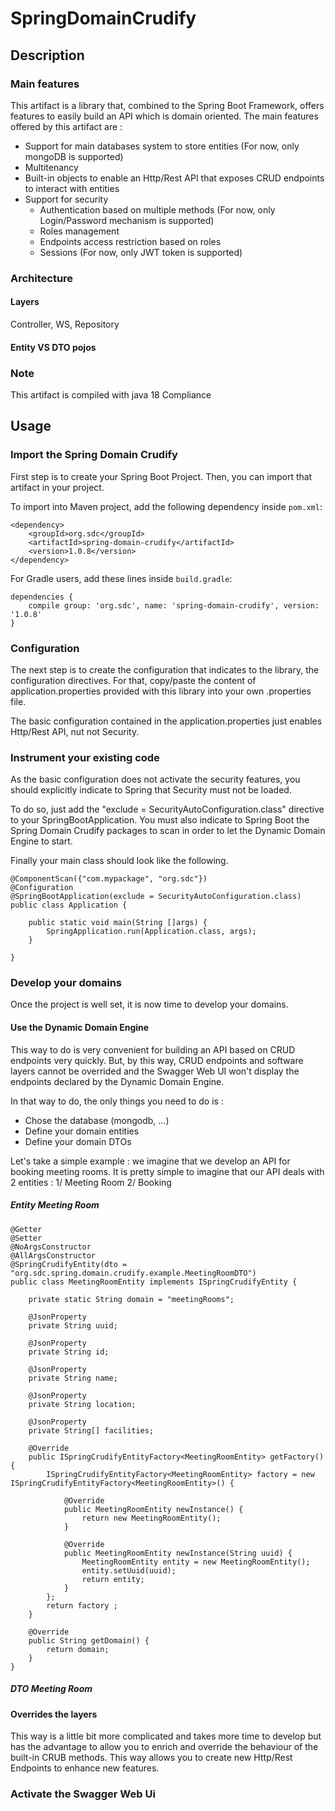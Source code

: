 # SpringDomainCrudify

## Description

### Main features

This artifact is a library that, combined to the Spring Boot Framework, offers features to easily build an API which is domain oriented.
The main features offered by this artifact are :
 * Support for main databases system to store entities (For now, only mongoDB is supported)
 * Multitenancy
 * Built-in objects to enable an Http/Rest API that exposes CRUD endpoints to interact with entities
 * Support for security
   * Authentication based on multiple methods (For now, only Login/Password mechanism is supported)
   * Roles management
   * Endpoints access restriction based on roles 
   * Sessions (For now, only JWT token is supported)
    
### Architecture

#### Layers

Controller, WS, Repository

#### Entity VS DTO pojos



####


    
### Note

This artifact is compiled with java 18 Compliance

## Usage

### Import the Spring Domain Crudify 

First step is to create your Spring Boot Project. Then, you can import that artifact in your project.

To import into Maven project, add the following dependency inside `pom.xml`:

	<dependency>
		<groupId>org.sdc</groupId>
		<artifactId>spring-domain-crudify</artifactId>
		<version>1.0.8</version>
	</dependency>

For Gradle users, add these lines inside `build.gradle`:

    dependencies {
        compile group: 'org.sdc', name: 'spring-domain-crudify', version: '1.0.8'
    }
    
### Configuration

The next step is to create the configuration that indicates to the library, the configuration directives.
For that, copy/paste the content of application.properties provided with this library into your own .properties file. 

The basic configuration contained in the application.properties just enables Http/Rest API, nut not Security. 

### Instrument your existing code

As the basic configuration does not activate the security features, you should explicitly indicate to Spring that Security must not be loaded. 

To do so, just add the "exclude = SecurityAutoConfiguration.class" directive to your SpringBootApplication. 
You must also indicate to Spring Boot the Spring Domain Crudify packages to scan in order to let the Dynamic Domain Engine to start. 

Finally your main class should look like the following. 


	@ComponentScan({"com.mypackage", "org.sdc"})
	@Configuration
	@SpringBootApplication(exclude = SecurityAutoConfiguration.class)
	public class Application {
	
		public static void main(String []args) {
			SpringApplication.run(Application.class, args);
		}
	
	}
	
### Develop your domains
Once the project is well set, it is now time to develop your domains. 

#### Use the Dynamic Domain Engine

This way to do is very convenient for building an API based on CRUD endpoints very quickly. But, by this way, CRUD endpoints and software layers cannot be overrided and the Swagger Web UI won't display the endpoints declared by the Dynamic Domain Engine. 

In that way to do, the only things you need to do is :
 * Chose the database (mongodb, ...)
 * Define your domain entities
 * Define your domain DTOs
 
Let's take a simple example : we imagine that we develop an API for booking meeting rooms. It is pretty simple to imagine that our API deals with 2 entities : 
1/ Meeting Room
2/ Booking

##### Entity Meeting Room 

	@Getter
	@Setter
	@NoArgsConstructor
	@AllArgsConstructor
	@SpringCrudifyEntity(dto = "org.sdc.spring.domain.crudify.example.MeetingRoomDTO")
	public class MeetingRoomEntity implements ISpringCrudifyEntity {
	
		private static String domain = "meetingRooms";
	
		@JsonProperty
		private String uuid;
	
		@JsonProperty
		private String id;
		
		@JsonProperty
		private String name;
		
		@JsonProperty
		private String location;
		
		@JsonProperty
		private String[] facilities;
	
		@Override
		public ISpringCrudifyEntityFactory<MeetingRoomEntity> getFactory() {
			ISpringCrudifyEntityFactory<MeetingRoomEntity> factory = new ISpringCrudifyEntityFactory<MeetingRoomEntity>() {
			
				@Override
				public MeetingRoomEntity newInstance() {
					return new MeetingRoomEntity();
				}
	
				@Override
				public MeetingRoomEntity newInstance(String uuid) {
					MeetingRoomEntity entity = new MeetingRoomEntity();
					entity.setUuid(uuid);
					return entity;
				}
			};
			return factory ;
		}
	
		@Override
		public String getDomain() {
			return domain;
		}
	}
	
##### DTO Meeting Room



#### Overrides the layers

This way is a little bit more complicated and takes more time to develop but has the advantage to allow you to enrich and override the behaviour of the built-in CRUB methods. This way allows you to create new Http/Rest Endpoints to enhance new features.



### Activate the Swagger Web Ui 	


